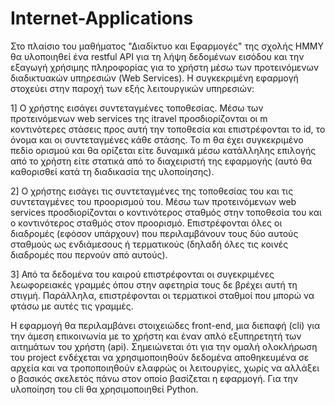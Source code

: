 # Internet-Applications

Στο πλαίσιο του μαθήματος "Διαδίκτυο και Εφαρμογές" της σχολής ΗΜΜΥ θα υλοποιηθεί ένα restful API για τη λήψη δεδομένων εισόδου και την εξαγωγή χρήσιμης πληροφορίας για το χρήστη μέσω των προτεινόμενων διαδικτυακών υπηρεσιών (Web Services). Η συγκεκριμένη εφαρμογή στοχεύει στην παροχή των εξής λειτουργικών υπηρεσιών:

1] Ο χρήστης εισάγει συντεταγμένες τοποθεσίας.  Μέσω των προτεινόμενων web services της itravel προσδιορίζονται οι m κοντινότερες στάσεις προς αυτή την τοποθεσία και επιστρέφονται τo id, το όνομα και οι συντεταγμένες κάθε στάσης. Το m θα έχει συγκεκριμένο πεδίο ορισμού και θα ορίζεται είτε δυναμικά μέσω κατάλληλης επιλογής από το χρήστη είτε στατικά από το διαχειριστή της εφαρμογής (αυτό θα καθορισθεί κατά τη διαδικασία της υλοποίησης).

2] Ο χρήστης εισάγει τις συντεταγμένες της τοποθεσίας του και τις συντεταγμένες του προορισμού του. Μέσω των προτεινόμενων web services προσδιορίζονται ο κοντινότερος σταθμός στην τοποθεσία του και ο κοντινότερος σταθμός στον προορισμό. Επιστρέφονται όλες οι διαδρομές (εφόσον υπάρχουν) που περιλαμβάνουν τους δύο αυτούς σταθμούς ως ενδιάμεσους ή τερματικούς (δηλαδή όλες τις κοινές διαδρομές που περνούν από αυτούς).

3] Από τα δεδομένα του καιρού επιστρέφονται οι συγεκριμένες λεωφορειακές γραμμές όπου στην αφετηρία τους δε βρέχει αυτή τη στιγμή. Παράλληλα, επιστρέφονται οι τερματικοί σταθμοί που μπορώ να φτάσω με αυτές τις γραμμές.

Η εφαρμογή θα περιλαμβάνει στοιχειώδες front-end, μια διεπαφή (cli) για την άμεση επικοινωνία με το χρήστη και έναν απλό εξυπηρετητή των αιτημάτων του χρήστη (api). Σημειώνεται ότι για την ομαλή ολοκλήρωση του project ενδέχεται να χρησιμοποιηθούν δεδομένα αποθηκευμένα σε αρχεία και να τροποποιηθούν ελαφρώς οι λειτουργίες, χωρίς να αλλάξει ο βασικός σκελετός πάνω στον οποίο βασίζεται η εφαρμογή. Για την υλοποίηση του cli θα χρησιμοποιηθεί Python.
